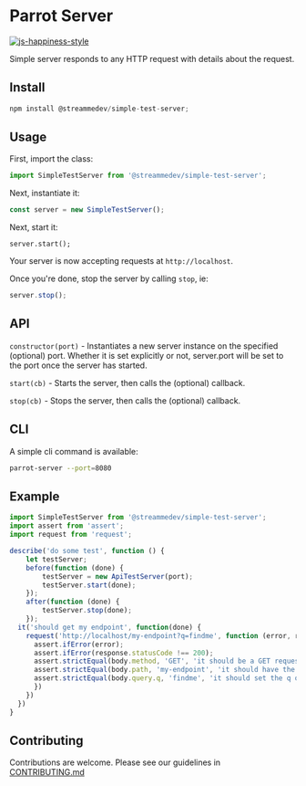 # Parrot Server
[![js-happiness-style](https://img.shields.io/badge/code%20style-happiness-brightgreen.svg)](https://github.com/JedWatson/happiness)

Simple server responds to any HTTP request with details about the request.

## Install
```javascript
npm install @streammedev/simple-test-server;
```

## Usage
First, import the class:
```javascript
import SimpleTestServer from '@streammedev/simple-test-server';
```
Next, instantiate it:
```javascript
const server = new SimpleTestServer();
```
Next, start it:
```
server.start();
```
Your server is now accepting requests at `http://localhost`.

Once you're done, stop the server by calling `stop`, ie:

```javascript
server.stop();  
```

## API
`constructor(port)` - Instantiates a new server instance on the specified (optional) port. Whether it is set explicitly or not, server.port will be set to the port once the server has started.

`start(cb)` - Starts the server, then calls the (optional) callback.

`stop(cb)` - Stops the server, then calls the (optional) callback.

## CLI
A simple cli command is available:

```bash
parrot-server --port=8080
```

## Example
```javascript
import SimpleTestServer from '@streammedev/simple-test-server';
import assert from 'assert';
import request from 'request';

describe('do some test', function () {
	let testServer;
	before(function (done) {
		testServer = new ApiTestServer(port);
		testServer.start(done);
	});
	after(function (done) {
		testServer.stop(done);
	});
  it('should get my endpoint', function(done) {
    request('http://localhost/my-endpoint?q=findme', function (error, response, body) {
      assert.ifError(error);
      assert.ifError(response.statusCode !== 200);
      assert.strictEqual(body.method, 'GET', 'it should be a GET request');
      assert.strictEqual(body.path, 'my-endpoint', 'it should have the right path');
      assert.strictEqual(body.query.q, 'findme', 'it should set the q query parameter');
      })
    })
  })
}
```

## Contributing

Contributions are welcome.
Please see our guidelines in [CONTRIBUTING.md](contributing.md)
